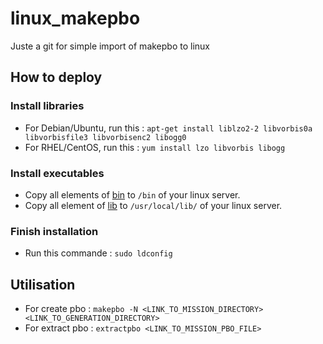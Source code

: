 # linux_makepbo

Juste a git for simple import of makepbo to linux

## How to deploy 

### Install libraries

- For Debian/Ubuntu, run this : ```apt-get install liblzo2-2 libvorbis0a libvorbisfile3 libvorbisenc2 libogg0```
- For RHEL/CentOS, run this : ```yum install lzo libvorbis libogg```

### Install executables

- Copy all elements of [bin](https://github.com/HuetJB/linux_makepbo/tree/main/depbo-tools-0.6.24/bin) to ```/bin``` of your linux server.
- Copy all element of [lib](https://github.com/HuetJB/linux_makepbo/tree/main/depbo-tools-0.6.24/lib) to ```/usr/local/lib/``` of your linux server.

### Finish installation 

- Run this commande : ```sudo ldconfig```

## Utilisation

- For create pbo : ```makepbo -N <LINK_TO_MISSION_DIRECTORY> <LINK_TO_GENERATION_DIRECTORY>```
- For extract pbo : ```extractpbo <LINK_TO_MISSION_PBO_FILE>```
